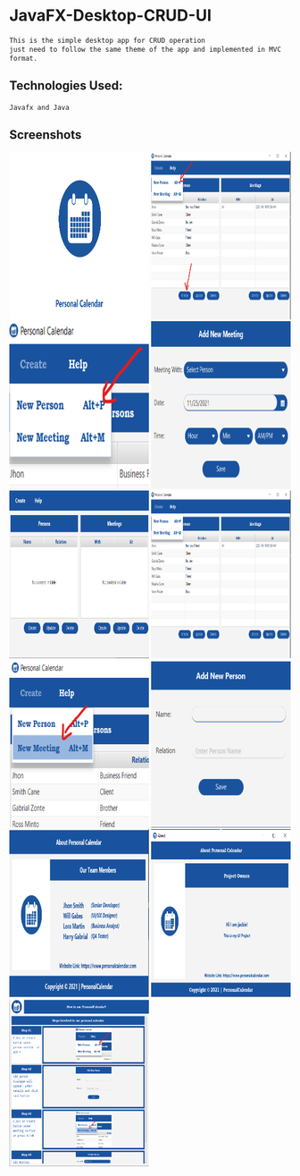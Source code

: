 # JavaFX-Desktop-CRUD-UI
	This is the simple desktop app for CRUD operation
	just need to follow the same theme of the app and implemented in MVC format.

## Technologies Used:

	Javafx and Java 
## Screenshots

<img src="/Mockup/0.png" width="250" height="300">
<img src="/Mockup/1.png" width="250" height="300">
<img src="/Mockup/2.png" width="250" height="300">
<img src="/Mockup/3.png" width="250" height="300">
<img src="/Mockup/4.png" width="250" height="300">
<img src="/Mockup/5.png" width="250" height="300">
<img src="/Mockup/6.png" width="250" height="300">
<img src="/Mockup/7.png" width="250" height="300">
<img src="/Mockup/8.png" width="250" height="300">
<img src="/Mockup/9.png" width="250" height="300">
<img src="/Mockup/10.png" width="250" height="300">
